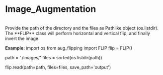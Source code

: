 # Image_Augmentation
<br>
Provide the path of the directory and the files as Pathlike object (os.listdir). The **FLIP** class will perform horizontal and vertical flip, and finally invert the image.

**Example:**
import os
from aug_flipping import FLIP
flip = FLIP()

path = './images/'
files = sorted(os.listdir(path))

flip.read(path=path, files=files, save_path='output')